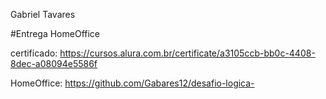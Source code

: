 
Gabriel Tavares

#Entrega HomeOffice


certificado: https://cursos.alura.com.br/certificate/a3105ccb-bb0c-4408-8dec-a08094e5586f

HomeOffice: https://github.com/Gabares12/desafio-logica-
